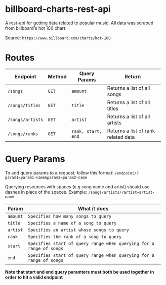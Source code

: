 # billboard-charts-rest-api
A rest-api for getting data related to popular music. All data was scraped from billboard's hot 100 chart.

Source: `https://www.billboard.com/charts/hot-100`

Routes
======

| Endpoint         | Method  | Query Params        | Return                               |
|------------------|-------- |---------------------|--------------------------------------|
| `/songs`         | `GET`   | `amount`            | Returns a list of all songs          |
| `/songs/titles`  | `GET`   |  `title`            | Returns a list of all titles         |
| `/songs/artists` | `GET`   |  `artist`           | Returns a list of all artists        |
| `/songs/ranks`   | `GET`   |`rank, start, end`   | Returns a list of rank related data  | 

Query Params
============
To add query params to a request, follow this format: `/endpoint/?param1=param1-name&param2=param2-name`

Querying resources with spaces (e.g song name and artist) should use dashes in place of the spaces.
Example: `/songs/artists/?artist=artist-name`

| Param    | What it does                                                               |
|----------|----------------------------------------------------------------------------|
| `amount` | `Specifies how many songs to query`                                        |
| `title`  | `Specifies a name of a song to query`                                      |
| `artist` | `Specifies an artist whose songs to query`                                 |
| `rank`   | `Specifies the rank of a song to query`                                    |
| `start`  | `Specifies start of query range when querying for a range of songs`        |
| `end`    | `Specifies start of query range when querying for a range of songs`        |

**Note that start and end query paramters must both be used together in order to hit a valid endpoint**